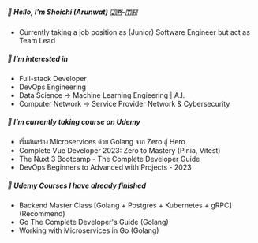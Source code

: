 ##### 👋 Hello, I’m Shoichi (Arunwat) 🇯🇵-🇹🇭
- Currently taking a job position as (Junior) Software Engineer but act as Team Lead
##### 👀 I’m interested in

- Full-stack Developer
- DevOps Engineering
- Data Science -> Machine Learning Engieering | A.I.
- Computer Network -> Service Provider Network & Cybersecurity
  
##### 🌱 I’m currently taking course on Udemy

- เริ่มต้นสร้าง Microservices ด้วย Golang จาก Zero สู่ Hero
- Complete Vue Developer 2023: Zero to Mastery (Pinia, Vitest)
- The Nuxt 3 Bootcamp - The Complete Developer Guide
- DevOps Beginners to Advanced with Projects - 2023

##### 🌱 Udemy Courses I have already finished

- Backend Master Class [Golang + Postgres + Kubernetes + gRPC] (Recommend)
- Go The Complete Developer's Guide (Golang)
- Working with Microservices in Go (Golang)
